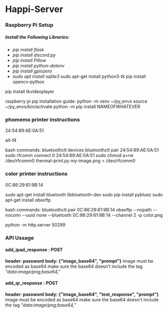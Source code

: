 # Happi-Server

### Raspberry Pi Setup
##### Install the Following Libraries:
- *pip install flask*
- *pip install discord.py*
- *pip install Pillow*
- *pip install python-dotenv*
- *pip install gpiozero*
- *sudo apt install sqlite3*
sudo apt-get install python3-tk
pip install opencv-python


pip install tkvideoplayer


raspberry pi pip installation guide:
python -m venv ~/py_envs
source ~/py_envs/bin/activate
python -m pip install NAMEOFWHATEVER

### phomemo printer instructions
24:54:89:AE:0A:51

alt-f4

bash commands:
bluetoothctl devices
bluetoothctl pair 24:54:89:AE:0A:51
sudo rfcomm connect 0 24:54:89:AE:0A:51
sudo chmod a+rw /dev/rfcomm0
thermal-print.py my-image.png > /dev/rfcomm0

### color printer instructions
0C:86:29:61:9B:14

sudo apt-get install bluetooth libbluetooth-dev
sudo pip install pybluez
sudo apt-get install obexftp


bash commands:
bluetoothctl pair 0C:86:29:61:9B:14
obexftp --nopath --noconn --uuid none --bluetooth 0C:86:29:61:9B:14 --channel 2 -p color.png



python -m http.server 50299

### API Ussage

#### add_ipad_response : POST
**header: password**
**body: {"image_base64", "prompt"}**
image must be encoded as base64
make sure the base64 doesn't include the tag *"data:image/png;base64,"*


#### add_qr_response : POST
**header: password**
**body: {"image_base64", "test_response", "prompt"}**
image must be encoded as base64
make sure the base64 doesn't include the tag *"data:image/png;base64,"*
